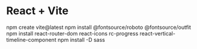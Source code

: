 # React + Vite

npm create vite@latest
npm install @fontsource/roboto @fontsource/outfit
npm install react-router-dom react-icons rc-progress react-vertical-timeline-component
npm install -D sass
